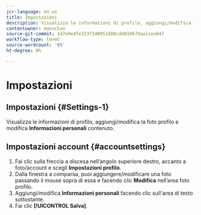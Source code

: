 ```yaml
---
jcr-language: en_us
title: Impostazioni
description: Visualizza le informazioni di profilo, aggiungi/modifica la foto profilo e modifica il contenuto Informazioni su di me.
contentowner: manochan
source-git-commit: 147e9edfe323f3d0851880cd401067daa1cee84f
workflow-type: tm+mt
source-wordcount: '85'
ht-degree: 0%

---
```




# Impostazioni

## Impostazioni {#Settings-1}

Visualizza le informazioni di profilo, aggiungi/modifica la foto profilo e modifica **Informazioni personali** contenuto.

## Impostazioni account {#accountsettings}

1. Fai clic sulla freccia a discesa nell’angolo superiore destro, accanto a foto/account e scegli **Impostazioni profilo**.
1. Dalla finestra a comparsa, puoi aggiungere/modificare una foto passando il mouse sopra di essa e facendo clic **Modifica** nell’area foto profilo.
1. Aggiungi/modifica **Informazioni personali** facendo clic sull&#39;area di testo sottostante.
1. Fai clic **[!UICONTROL Salva]**.
